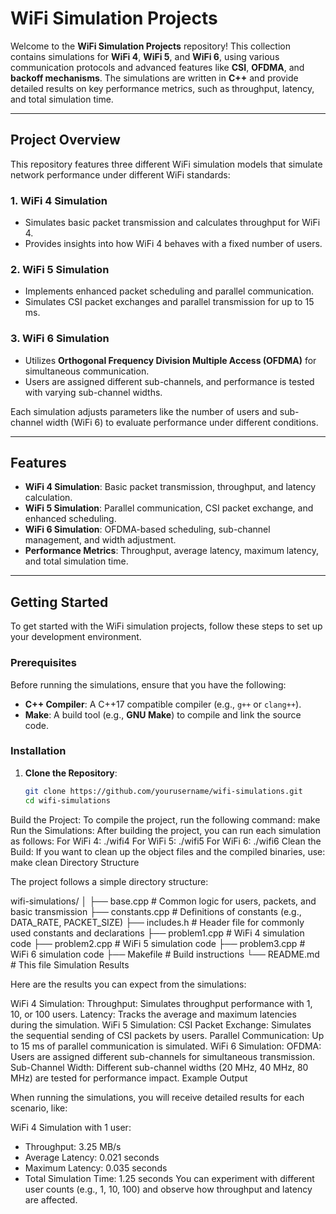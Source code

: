 # WiFi Simulation Projects

Welcome to the **WiFi Simulation Projects** repository! This collection contains simulations for **WiFi 4**, **WiFi 5**, and **WiFi 6**, using various communication protocols and advanced features like **CSI**, **OFDMA**, and **backoff mechanisms**. The simulations are written in **C++** and provide detailed results on key performance metrics, such as throughput, latency, and total simulation time.

---

## Project Overview

This repository features three different WiFi simulation models that simulate network performance under different WiFi standards:

### 1. **WiFi 4 Simulation**
- Simulates basic packet transmission and calculates throughput for WiFi 4.
- Provides insights into how WiFi 4 behaves with a fixed number of users.

### 2. **WiFi 5 Simulation**
- Implements enhanced packet scheduling and parallel communication.
- Simulates CSI packet exchanges and parallel transmission for up to 15 ms.

### 3. **WiFi 6 Simulation**
- Utilizes **Orthogonal Frequency Division Multiple Access (OFDMA)** for simultaneous communication.
- Users are assigned different sub-channels, and performance is tested with varying sub-channel widths.

Each simulation adjusts parameters like the number of users and sub-channel width (WiFi 6) to evaluate performance under different conditions.

---

## Features

- **WiFi 4 Simulation**: Basic packet transmission, throughput, and latency calculation.
- **WiFi 5 Simulation**: Parallel communication, CSI packet exchange, and enhanced scheduling.
- **WiFi 6 Simulation**: OFDMA-based scheduling, sub-channel management, and width adjustment.
- **Performance Metrics**: Throughput, average latency, maximum latency, and total simulation time.

---

## Getting Started

To get started with the WiFi simulation projects, follow these steps to set up your development environment.

### Prerequisites

Before running the simulations, ensure that you have the following:

- **C++ Compiler**: A C++17 compatible compiler (e.g., `g++` or `clang++`).
- **Make**: A build tool (e.g., **GNU Make**) to compile and link the source code.

### Installation

1. **Clone the Repository**:
   ```bash
   git clone https://github.com/yourusername/wifi-simulations.git
   cd wifi-simulations
Build the Project: To compile the project, run the following command:
make
Run the Simulations: After building the project, you can run each simulation as follows:
For WiFi 4:
./wifi4
For WiFi 5:
./wifi5
For WiFi 6:
./wifi6
Clean the Build: If you want to clean up the object files and the compiled binaries, use:
make clean
Directory Structure

The project follows a simple directory structure:

wifi-simulations/
│
├── base.cpp          # Common logic for users, packets, and basic transmission
├── constants.cpp     # Definitions of constants (e.g., DATA_RATE, PACKET_SIZE)
├── includes.h        # Header file for commonly used constants and declarations
├── problem1.cpp      # WiFi 4 simulation code
├── problem2.cpp      # WiFi 5 simulation code
├── problem3.cpp      # WiFi 6 simulation code
├── Makefile          # Build instructions
└── README.md         # This file
Simulation Results

Here are the results you can expect from the simulations:

WiFi 4 Simulation:
Throughput: Simulates throughput performance with 1, 10, or 100 users.
Latency: Tracks the average and maximum latencies during the simulation.
WiFi 5 Simulation:
CSI Packet Exchange: Simulates the sequential sending of CSI packets by users.
Parallel Communication: Up to 15 ms of parallel communication is simulated.
WiFi 6 Simulation:
OFDMA: Users are assigned different sub-channels for simultaneous transmission.
Sub-Channel Width: Different sub-channel widths (20 MHz, 40 MHz, 80 MHz) are tested for performance impact.
Example Output

When running the simulations, you will receive detailed results for each scenario, like:

WiFi 4 Simulation with 1 user:
- Throughput: 3.25 MB/s
- Average Latency: 0.021 seconds
- Maximum Latency: 0.035 seconds
- Total Simulation Time: 1.25 seconds
You can experiment with different user counts (e.g., 1, 10, 100) and observe how throughput and latency are affected.
